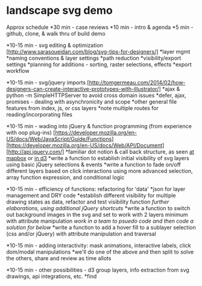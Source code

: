 # landscape svg demo

Approx schedule
*30 min - case reviews
*10 min - intro & agenda
*5 min - github, clone, & walk thru of build demo

*10-15 min - svg editing & optimization
[http://www.sarasoueidan.com/blog/svg-tips-for-designers/]
    *layer mgmt
    *naming conventions & layer settings
    *path reduction
    *visibility/export settings
    *planning for additions - sorting, raster selections, effects
    *export workflow
    
*10-15 min - svg/jquery imports
[http://tomgermeau.com/2014/02/how-designers-can-create-interactive-prototypes-with-illustrator/]
    *ajax & python -m SimpleHTTPServer to avoid cross domain issues
    *defer, ajax, promises - dealing with asynchronicity and scope
    *other general file features from index, js, or css layers
        *note multiple routes for reading/incorporating files
        
*10-15 min - wading into jQuery & function programming (from experience with oop plug-ins)
[https://developer.mozilla.org/en-US/docs/Web/JavaScript/Guide/Functions]
[https://developer.mozilla.org/en-US/docs/Web/API/Document]
[http://api.jquery.com/]
    *familiar dot notion & call back structure, as seen [at mapbox](https://www.mapbox.com/mapbox-gl-js/example/toggle-layers/) or [in d3](https://bl.ocks.org/mbostock/3885304)
    *write a function to establish initial visibility of svg layers using basic jQuery selections & events 
    *write a function to fade on/off different layers based on click interactions using more advanced selection, array function expression, and conditional logic

*10-15 min - efficiency of functions: refactoring for 'data' 
    *json for layer management and DRY code
    *establish different visibility for multiple drawing states as data, refactor and test visibility function
        *further elaborations, using additional jQuery shortcuts*
    *write a function to switch out background images in the svg and set to work with 2 layers minimum with attribute manipulation 
        *work in a team to psuedo code and then code a solution for below*
    *write a function to add a hover fill to a sublayer selection (css and/or jQuery) with attribute manipulation and traversal 
    
*10-15 min - adding interactivity: mask animations, interactive labels, click dom/modal manipulations
    *we'll do one of the above and then split to solve the others, share and review as time allots
    
*10-15 min - other possibilities - d3 group layers, info extraction from svg drawings, api integrations, etc.
    *find 
